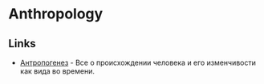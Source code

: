 # Anthropology

## Links

* [Антропогенез](https://www.youtube.com/watch?v=7f2e5JmpJiM) - Все о происхождении человека и его изменчивости как вида во времени.

